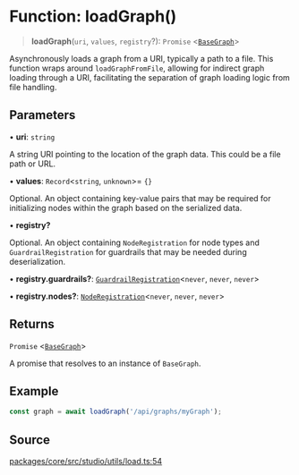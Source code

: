 # Function: loadGraph()

> **loadGraph**(`uri`, `values`, `registry`?): `Promise` \<[`BaseGraph`](../../../graph/classes/BaseGraph.md)\>

Asynchronously loads a graph from a URI, typically a path to a file. This function wraps around
`loadGraphFromFile`, allowing for indirect graph loading through a URI, facilitating the separation
of graph loading logic from file handling.

## Parameters

• **uri**: `string`

A string URI pointing to the location of the graph data. This could be a file path or URL.

• **values**: `Record`\<`string`, `unknown`\>= `{}`

Optional. An object containing key-value pairs that may be required for initializing
              nodes within the graph based on the serialized data.

• **registry?**

Optional. An object containing `NodeRegistration` for node types and
                `GuardrailRegistration` for guardrails that may be needed during deserialization.

• **registry.guardrails?**: [`GuardrailRegistration`](../../../registration/guardrails/classes/GuardrailRegistration.md)\<`never`, `never`, `never`\>

• **registry.nodes?**: [`NodeRegistration`](../../../registration/nodes/classes/NodeRegistration.md)\<`never`, `never`, `never`\>

## Returns

`Promise` \<[`BaseGraph`](../../../graph/classes/BaseGraph.md)\>

A promise that resolves to an instance of `BaseGraph`.

## Example

```typescript
const graph = await loadGraph('/api/graphs/myGraph');
```

## Source

[packages/core/src/studio/utils/load.ts:54](https://github.com/VictorS67/encre/blob/42c3bddca4be2d23ad959c1c99381eefbf43789c/packages/core/src/studio/utils/load.ts#L54)
